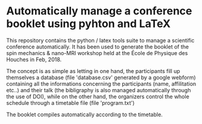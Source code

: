 # Automatically manage a conference booklet using pyhton and LaTeX

This repository contains the python / latex tools suite to manage a scientific conference automatically. It has been used to generate the booklet of the spin mechanics & nano-MRI workshop held at the École de Physique des Houches in Feb, 2018. 

The concept is as simple as letting in one hand, the participants fill up themselves a database (file 'database.csv' generated by a google webform) containing all the informations concerning the participants (name, affilitation etc..) and their talk (the bibligraphy is also managed automatically through the use of DOI), while on the other hand, the organizers control the whole schedule through a timetable file (file 'program.txt')

The booklet compiles automatically according to the timetable.

